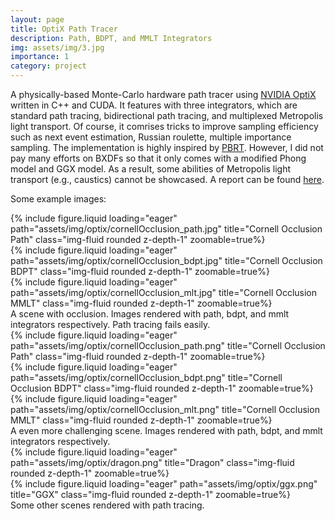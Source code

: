 ```yaml
---
layout: page
title: OptiX Path Tracer
description: Path, BDPT, and MMLT Integrators
img: assets/img/3.jpg
importance: 1
category: project
---
```


A physically-based Monte-Carlo hardware path tracer using <a href="https://developer.nvidia.com/rtx/ray-tracing/optix">NVIDIA OptiX</a> written in C++ and CUDA. It features with three integrators, which are standard path tracing, bidirectional path tracing, and multiplexed Metropolis light transport. Of course, it comrises tricks to improve sampling efficiency such as next event estimation, Russian roulette, multiple importance sampling. The implementation is highly inspired by <a href="https://pbr-book.org/">PBRT</a>. However, I did not pay many efforts on BXDFs so that it only comes with a modified Phong model and GGX model. As a result, some abilities of Metropolis light transport (e.g., caustics) cannot be showcased. A report can be found <a href="/assets/pdf/optix.pdf">here</a>.

Some example images:
<div class="row">
    <div class="col-sm mt-3 mt-md-0">
        {% include figure.liquid loading="eager" path="assets/img/optix/cornellOcclusion_path.jpg" title="Cornell Occlusion Path" class="img-fluid rounded z-depth-1" zoomable=true%}
    </div>
    <div class="col-sm mt-3 mt-md-0">
        {% include figure.liquid loading="eager" path="assets/img/optix/cornellOcclusion_bdpt.jpg" title="Cornell Occlusion BDPT" class="img-fluid rounded z-depth-1" zoomable=true%}
    </div>
    <div class="col-sm mt-3 mt-md-0">
        {% include figure.liquid loading="eager" path="assets/img/optix/cornellOcclusion_mlt.jpg" title="Cornell Occlusion MMLT"  class="img-fluid rounded z-depth-1" zoomable=true%}
    </div>
</div>
<div class="caption">
    A scene with occlusion. Images rendered with path, bdpt, and mmlt integrators respectively. Path tracing fails easily.
</div>

<div class="row">
    <div class="col-sm mt-3 mt-md-0">
        {% include figure.liquid loading="eager" path="assets/img/optix/cornellOcclusion_path.png" title="Cornell Occlusion Path" class="img-fluid rounded z-depth-1" zoomable=true%}
    </div>
    <div class="col-sm mt-3 mt-md-0">
        {% include figure.liquid loading="eager" path="assets/img/optix/cornellOcclusion_bdpt.png" title="Cornell Occlusion BDPT" class="img-fluid rounded z-depth-1" zoomable=true%}
    </div>
    <div class="col-sm mt-3 mt-md-0">
        {% include figure.liquid loading="eager" path="assets/img/optix/cornellOcclusion_mlt.png" title="Cornell Occlusion MMLT"  class="img-fluid rounded z-depth-1" zoomable=true%}
    </div>
</div>
<div class="caption">
    A even more challenging scene. Images rendered with path, bdpt, and mmlt integrators respectively. 
</div>

<div class="row">
    <div class="row-sm mt-3 mt-md-0">
        {% include figure.liquid loading="eager" path="assets/img/optix/dragon.png" title="Dragon" class="img-fluid rounded z-depth-1" zoomable=true%}
    </div>
    <div class="row-sm mt-3 mt-md-0">
        {% include figure.liquid loading="eager" path="assets/img/optix/ggx.png" title="GGX" class="img-fluid rounded z-depth-1" zoomable=true%}
    </div>
</div>
<div class="caption">
    Some other scenes rendered with path tracing.
</div>